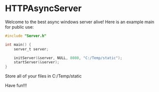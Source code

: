 # HTTPAsyncServer

Welcome to the best async windows server alive! Here is an example main for public use:

```c
#include "Server.h"

int main() {
	server_t server;

	initServer(&server, NULL, 8080, "C:/Temp/static");
	startServer(&server);
}
```

Store all of your files in C:/Temp/static

Have fun!!!